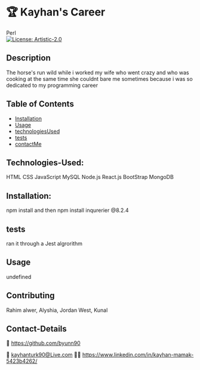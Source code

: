 
# 🏆 Kayhan's Career
Perl<br>[![License: Artistic-2.0](https://img.shields.io/badge/License-Perl-0298c3.svg)](https://opensource.org/licenses/Artistic-2.0)


## Description

The horse's run wild while i worked my wife who went crazy and who was cooking at the same time she couldnt bare me sometimes because i was so dedicated to my programming career

## Table of Contents 
* [Installation](#Installation)
* [Usage](#usage)
* [technologiesUsed](#technologies-Used)
* [tests](#Tests)
* [contactMe](#Contact-Me)

## Technologies-Used:

HTML
CSS
JavaScript
MySQL
Node.js
React.js
BootStrap
MongoDB

## Installation:

npm install and then npm install inqurerier @8.2.4

## tests
ran it through a Jest algrorithm
  
## Usage
undefined

## Contributing
Rahim alwer, Alyshia, Jordan West, Kunal

## Contact-Details

💾 https://github.com/byunn90

📧 kayhanturk90@Live.com
👷‍♀️  https://www.linkedin.com/in/kayhan-mamak-5423b4262/
